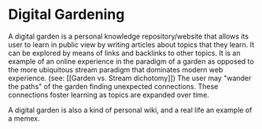 ---
---
# Digital Gardening
A digital garden is a personal knowledge repository/website that allows its user to learn in public view by writing articles about topics that they learn. It can be explored by means of links and backlinks to other topics. It is an example of an online experience in the paradigm of a garden as opposed to the more ubiquitous stream paradigm that dominates modern web experience. (see: [[Garden vs. Stream dichotomy]]) The user may "wander the paths" of the garden finding unexpected connections. These connections foster learning as topics are expanded over time.

A digital garden is also a kind of personal wiki, and a real life an example of a memex.
